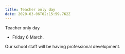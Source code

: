 ```yaml
---
title: Teacher only day
date: 2020-03-06T02:15:59.762Z
---
```

Teacher only day - Friday 6 March.  

Our school staff will be having professional development.
